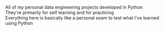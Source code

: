 All of my personal data engineering projects developed in Python  
They're primarily for self learning and for practicing  
Everything here is basically like a personal exam to test what I've learned using Python